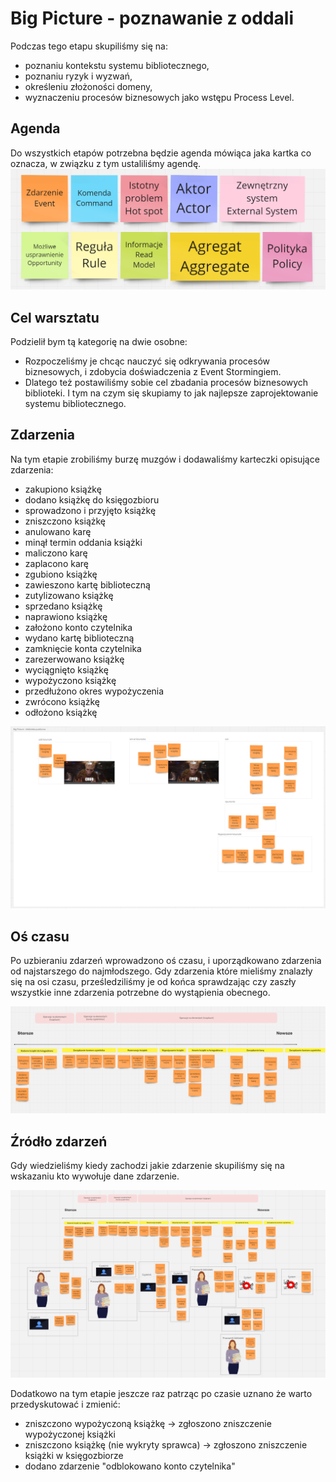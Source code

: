 # Big Picture - poznawanie z oddali
Podczas tego etapu skupiliśmy się na:
- poznaniu kontekstu systemu bibliotecznego,
- poznaniu ryzyk i wyzwań,
- określeniu złożoności domeny,
- wyznaczeniu procesów biznesowych jako wstępu Process Level.

## Agenda
Do wszystkich etapów potrzebna będzie agenda mówiąca jaka kartka co oznacza, w związku z tym ustaliliśmy agendę.
![agenda.png](../../../assets/agenda.png)

## Cel warsztatu
Podzielił bym tą kategorię na dwie osobne:
 - Rozpoczeliśmy je chcąc nauczyć się odkrywania procesów biznesowych, i zdobycia doświadczenia z Event Stormingiem.
 - Dlatego też postawiliśmy sobie cel zbadania procesów biznesowych biblioteki. I tym na czym się skupiamy to jak najlepsze zaprojektowanie systemu bibliotecznego.

## Zdarzenia
Na tym etapie zrobiliśmy burzę muzgów i dodawaliśmy karteczki opisujące zdarzenia:
 - zakupiono książkę
 - dodano książkę do księgozbioru
 - sprowadzono i przyjęto książkę
 - zniszczono książkę
 - anulowano karę
 - minął termin oddania książki
 - maliczono karę
 - zaplacono karę
 - zgubiono książkę
 - zawieszono kartę biblioteczną
 - zutylizowano książkę
 - sprzedano książkę
 - naprawiono książkę
 - założono konto czytelnika
 - wydano kartę biblioteczną
 - zamknięcie konta czytelnika
 - zarezerwowano książkę
 - wyciągnięto książkę
 - wypożyczono książkę
 - przedłużono okres wypożyczenia
 - zwrócono książkę
 - odłożono książkę

![bigpicture_events_pl.png](../../../assets/bigpicture_events_pl.png)

## Oś czasu
Po uzbieraniu zdarzeń wprowadzono oś czasu, i uporządkowano zdarzenia od najstarszego do najmłodszego.
Gdy zdarzenia które mieliśmy znalazły się na osi czasu, prześledziliśmy je od końca sprawdzając czy zaszły wszystkie inne zdarzenia potrzebne do wystąpienia obecnego.


![bigpicture_timeline_pl.png](../../../assets/bigpicture_timeline_pl.png)

## Źródło zdarzeń
Gdy wiedzieliśmy kiedy zachodzi jakie zdarzenie skupiliśmy się na wskazaniu kto wywołuje dane zdarzenie.

![bigpicture_actors_pl.png](../../../assets/bigpicture_actors_pl.png)

Dodatkowo na tym etapie jeszcze raz patrząc po czasie uznano że warto przedyskutować i zmienić:
- zniszczono wypożyczoną książkę -> zgłoszono zniszczenie wypożyczonej książki
- zniszczono książkę (nie wykryty sprawca) -> zgłoszono zniszczenie książki w księgozbiorze
- dodano zdarzenie "odblokowano konto czytelnika"